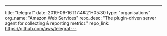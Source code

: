 ---
title: "telegraf"
date: 2019-06-16T17:46:21+05:30
type: "organisations"
org_name: "Amazon Web Services"
repo_desc: "The plugin-driven server agent for collecting & reporting metrics."
repo_link: https://github.com/aws/telegraf---